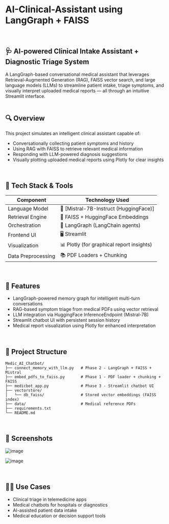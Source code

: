 # AI-Clinical-Assistant using LangGraph + FAISS
<br/>

## 🩺 AI-powered Clinical Intake Assistant + Diagnostic Triage System
A LangGraph-based conversational medical assistant that leverages Retrieval-Augmented Generation (RAG), FAISS vector search, and large language models (LLMs) to streamline patient intake, triage symptoms, and visually interpret uploaded medical reports — all through an intuitive Streamlit interface.
<br/> <br/> 

## 🔍 Overview
This project simulates an intelligent clinical assistant capable of:
- Conversationally collecting patient symptoms and history
- Using RAG with FAISS to retrieve relevant medical information
- Responding with LLM-powered diagnosis suggestions
- Visually plotting uploaded medical reports using Plotly for clear insights
<br/>

## 🧠 Tech Stack & Tools
| Component |	Technology Used |
| --- | --- |
| Language Model | 🤖 [Mistral-7B-Instruct (HuggingFace)] |
| Retrieval Engine |	🧠 FAISS + HuggingFace Embeddings |
| Orchestration |	🔁 LangGraph (LangChain agents) |
| Frontend UI |	🖥️ Streamlit |
| Visualization |	📊 Plotly (for graphical report insights) |
| Data Preprocessing |	📚 PDF Loaders + Chunking |
<br/>

## 🚀 Features
-  LangGraph-powered memory graph for intelligent multi-turn conversations
-  RAG-based symptom triage from medical PDFs using vector retrieval
-  LLM integration via HuggingFace InferenceEndpoint (Mistral-7B)
-  Streamlit chatbot UI with persistent session history
-  Medical report visualization using Plotly for enhanced interpretation
<br/>

## 📁 Project Structure

```
Medic_AI_Chatbot/
├── connect_memory_with_llm.py   # Phase 2 - LangGraph + FAISS + Mistral
├── embed_pdfs_to_faiss.py       # Phase 1 - PDF loader + chunking + FAISS
├── medicbot_app.py              # Phase 3 - Streamlit chatbot UI
├── vectorstore/
│   └── db_faiss/                # Stored vector embeddings (FAISS index)
├── data/                        # Medical reference PDFs
├── requirements.txt
└── README.md
```
<br/>

## 📸 Screenshots

![image](https://github.com/user-attachments/assets/5488619f-d795-4507-9ba7-ceaaa3620f5f)


![image](https://github.com/user-attachments/assets/3d49b484-e7b6-4ebf-a022-8487b51b9fe7)

<br/>

## 🧑‍⚕️ Use Cases
- Clinical triage in telemedicine apps
- Medical chatbots for hospitals or diagnostics
- AI-assisted patient data intake
- Medical education or decision support tools
